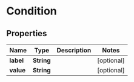 

# Condition


## Properties

Name | Type | Description | Notes
------------ | ------------- | ------------- | -------------
**label** | **String** |  |  [optional]
**value** | **String** |  |  [optional]



